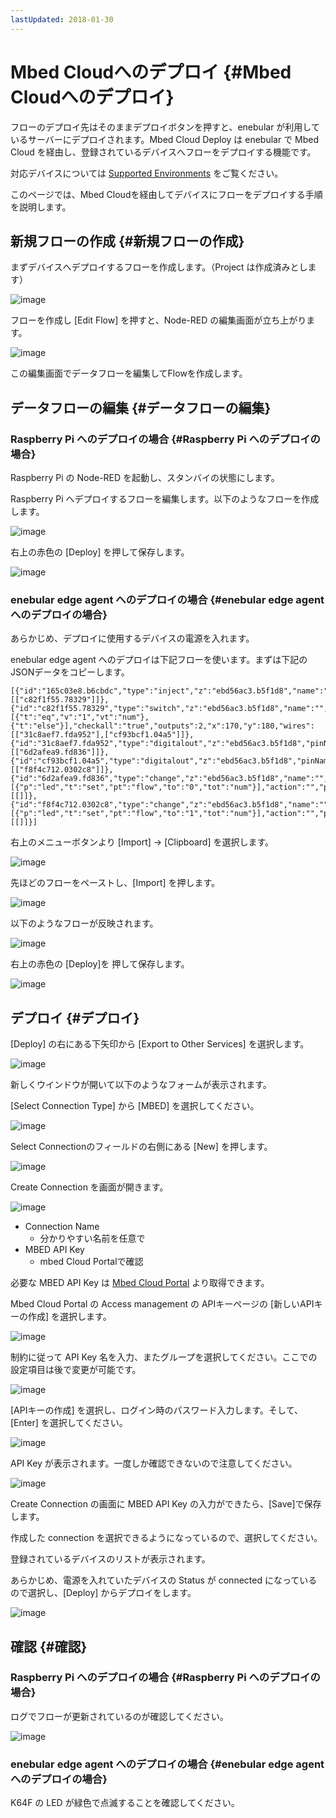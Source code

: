 ```yaml
---
lastUpdated: 2018-01-30
---
```


# Mbed Cloudへのデプロイ {#Mbed Cloudへのデプロイ}

フローのデプロイ先はそのままデプロイボタンを押すと、enebular が利用しているサーバーにデプロイされます。Mbed Cloud Deploy は enebular で Mbed Cloud を経由し、登録されているデバイスへフローをデプロイする機能です。

対応デバイスについては  [Supported Environments](../../../Other/Support.md) をご覧ください。

このページでは、Mbed Cloudを経由してデバイスにフローをデプロイする手順を説明します。

## 新規フローの作成 {#新規フローの作成}

まずデバイスへデプロイするフローを作成します。（Project は作成済みとします）

![image](../../../_asset/images/Deploy/DeployFlow/mbed/deploy-deployflow-mbed_01.png)

フローを作成し [Edit Flow] を押すと、Node-RED の編集画面が立ち上がります。

![image](../../../_asset/images/Deploy/DeployFlow/mbed/deploy-deployflow-mbed_02.png)

この編集画面でデータフローを編集してFlowを作成します。

## データフローの編集 {#データフローの編集}

### Raspberry Pi へのデプロイの場合 {#Raspberry Pi へのデプロイの場合}

Raspberry Pi の Node-RED を起動し、スタンバイの状態にします。

Raspberry Pi へデプロイするフローを編集します。以下のようなフローを作成します。

![image](../../../_asset/images/Deploy/DeployFlow/mbed/deploy-deployflow-mbed_03.png)

右上の赤色の [Deploy] を押して保存します。

![image](../../../_asset/images/Deploy/DeployFlow/mbed/deploy-deployflow-mbed_04.png)


### enebular edge agent へのデプロイの場合 {#enebular edge agent へのデプロイの場合}

あらかじめ、デプロイに使用するデバイスの電源を入れます。

enebular edge agent へのデプロイは下記フローを使います。まずは下記の JSONデータをコピーします。

```
[{"id":"165c03e8.b6cbdc","type":"inject","z":"ebd56ac3.b5f1d8","name":"","topic":"","payload":"","payloadType":"date","repeat":"5","crontab":"","once":false,"x":110,"y":100,"wires":[["c82f1f55.78329"]]},{"id":"c82f1f55.78329","type":"switch","z":"ebd56ac3.b5f1d8","name":"","property":"led","propertyType":"flow","rules":[{"t":"eq","v":"1","vt":"num"},{"t":"else"}],"checkall":"true","outputs":2,"x":170,"y":180,"wires":[["31c8aef7.fda952"],["cf93bcf1.04a5"]]},{"id":"31c8aef7.fda952","type":"digitalout","z":"ebd56ac3.b5f1d8","pinName":"LED2","value":"true","signalInversion":true,"name":"","x":340,"y":140,"wires":[["6d2afea9.fd836"]]},{"id":"cf93bcf1.04a5","type":"digitalout","z":"ebd56ac3.b5f1d8","pinName":"LED2","value":"false","signalInversion":true,"name":"","x":340,"y":240,"wires":[["f8f4c712.0302c8"]]},{"id":"6d2afea9.fd836","type":"change","z":"ebd56ac3.b5f1d8","name":"","rules":[{"p":"led","t":"set","pt":"flow","to":"0","tot":"num"}],"action":"","property":"","from":"","to":"","reg":false,"x":530,"y":140,"wires":[[]]},{"id":"f8f4c712.0302c8","type":"change","z":"ebd56ac3.b5f1d8","name":"","rules":[{"p":"led","t":"set","pt":"flow","to":"1","tot":"num"}],"action":"","property":"","from":"","to":"","reg":false,"x":530,"y":240,"wires":[[]]}]
```


右上のメニューボタンより [Import] → [Clipboard] を選択します。

![image](../../../_asset/images/Deploy/DeployFlow/mbed/deploy-deployflow-mbed_14.png)

先ほどのフローをペーストし、[Import] を押します。

![image](../../../_asset/images/Deploy/DeployFlow/mbed/deploy-deployflow-mbed_15.png)

以下のようなフローが反映されます。

![image](../../../_asset/images/Deploy/DeployFlow/mbed/deploy-deployflow-mbed_16.png)

右上の赤色の [Deploy]を 押して保存します。

![image](../../../_asset/images/Deploy/DeployFlow/mbed/deploy-deployflow-mbed_04.png)


## デプロイ {#デプロイ}

[Deploy] の右にある下矢印から [Export to Other Services] を選択します。

![image](../../../_asset/images/Deploy/DeployFlow/mbed/deploy-deployflow-mbed_05.png)

新しくウインドウが開いて以下のようなフォームが表示されます。

[Select Connection Type] から [MBED] を選択してください。

![image](../../../_asset/images/Deploy/DeployFlow/mbed/deploy-deployflow-mbed_06.png)

Select Connectionのフィールドの右側にある [New] を押します。

![image](../../../_asset/images/Deploy/DeployFlow/mbed/deploy-deployflow-mbed_07.png)

Create Connection を画面が開きます。

![image](../../../_asset/images/Deploy/DeployFlow/mbed/deploy-deployflow-mbed_08.png)

* Connection Name
    * 分かりやすい名前を任意で
* MBED API Key
    * mbed Cloud Portalで確認

必要な MBED API Key は [Mbed Cloud Portal](https://portal.us-east-1.mbedcloud.com/) より取得できます。

Mbed Cloud Portal の Access management の APIキーページの [新しいAPIキーの作成] を選択します。

![image](../../../_asset/images/Deploy/DeployFlow/mbed/deploy-deployflow-mbed_09.png)

制約に従って API Key 名を入力、またグループを選択してください。ここでの設定項目は後で変更が可能です。

![image](../../../_asset/images/Deploy/DeployFlow/mbed/deploy-deployflow-mbed_10.png)

[APIキーの作成] を選択し、ログイン時のパスワード入力します。そして、 [Enter] を選択してください。

![image](../../../_asset/images/Deploy/DeployFlow/mbed/deploy-deployflow-mbed_11.png)

API Key が表示されます。一度しか確認できないので注意してください。

![image](../../../_asset/images/Deploy/DeployFlow/mbed/deploy-deployflow-mbed_12.png)


Create Connection の画面に MBED API Key の入力ができたら、[Save]で保存します。

作成した connection を選択できるようになっているので、選択してください。

登録されているデバイスのリストが表示されます。

あらかじめ、電源を入れていたデバイスの Status が connected になっているので選択し、[Deploy] からデプロイをします。

![image](../../../_asset/images/Deploy/DeployFlow/mbed/deploy-deployflow-mbed_13.png)

## 確認 {#確認}

### Raspberry Pi へのデプロイの場合 {#Raspberry Pi へのデプロイの場合}

ログでフローが更新されているのが確認してください。

![image](../../../_asset/images/Deploy/DeployFlow/mbed/deploy-deployflow-mbed_17.png)


### enebular edge agent へのデプロイの場合 {#enebular edge agent へのデプロイの場合}

K64F の LED が緑色で点滅することを確認してください。